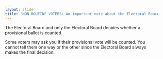 ```yaml
---
layout: slide
title: "NON-ROUTINE VOTERS: An important note about the Electoral Board"
---
```


The Electoral Board and only the Electoral Board decides whether a provisional ballot is counted.

Some voters may ask you if their provisional vote will be counted. You cannot tell them one way or the other since the Electoral Board always makes the final decision.